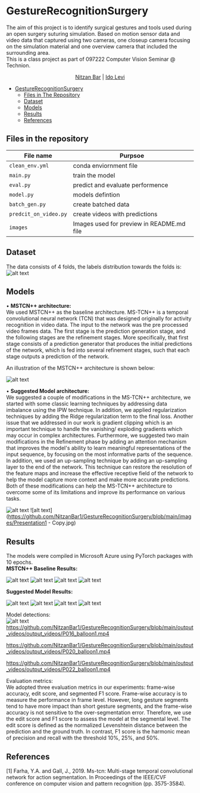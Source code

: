 # GestureRecognitionSurgery

The aim of this project is to identify surgical gestures and tools used during an open surgery suturing simulation.
Based on motion sensor data and video data that captured using two cameras, one closeup camera focusing on the simulation material and one overview camera that included the surrounding area.  
This is a class project as part of 097222 Computer Vision Seminar @ Technion.  

<p align="center">
    <a href="https://www.linkedin.com/in/nitzan-bar-9ab896146/">Nitzan Bar</a> | 
    <a href="https://www.linkedin.com/in/ido-levi-869a96177/">Ido Levi</a>
</p>


- [GestureRecognitionSurgery](#gesture-recognition-surgery)
  * [Files in The Repository](#files-in-the-repository)
  * [Dataset](#dataset) 
  * [Models](#models)
  * [Results](#results)
  * [References](#references)



## Files in the repository
|File name         | Purpsoe |
|----------------------|------|
|`clean_env.yml`| conda enviornment file|
|`main.py`| train the model|
|`eval.py`| predict and evaluate performence|
|`model.py`| models defintion|
|`batch_gen.py`| create batched data|
|`predcit_on_video.py`| create videos with predictions|
|`images`| Images used for preview in README.md file|



## Dataset
The data consists of 4 folds, the labels distribution towards the folds is:
![alt text](https://github.com/NitzanBar1/GestureRecognitionSurgery/blob/main/images/folds_table.png)


## Models
•	**MSTCN++ architecture:**  
We used MSTCN++ as the baseline architecture.
MS-TCN++ is a temporal convolutional neural network (TCN) that was designed originally for activity recognition in video data. 
The input to the network was the pre processed video frames data.
The first stage is the prediction generation stage, and the following stages are the refinement stages. 
More specifically, that first stage consists of a prediction generator that produces the initial predictions of the network, which is fed into several refinement stages, such that each stage outputs a prediction of the network. 


An illustration of the MSTCN++ architecture is shown below:

![alt text](https://github.com/NitzanBar1/GestureRecognitionSurgery/blob/main/images/mstcn2.png)

•	**Suggested Model architecture:**  
We suggested a couple of modifications in the MS-TCN++ architecture, we started with some classic learning techniques by addressing data imbalance using the IPW technique. In addition, we applied regularization techniques by adding the Ridge regularization term to the final loss. Another issue that we addressed in our work is gradient clipping which is an important technique to handle the vanishing/ exploding gradients which may occur in complex architectures.
Furthermore, we suggested two main modifications in the Refinement phase by adding an attention mechanism that improves the model's ability to learn meaningful representations of the input sequence, by focusing on the most informative parts of the sequence. 
In addition, we used an up-sampling technique by adding an up-sampling layer to the end of the network. This technique can restore the resolution of the feature maps and increase the effective receptive field of the network to help the model capture more context and make more accurate predictions. Both of these modifications can help the MS-TCN++ architecture to overcome some of its limitations and improve its performance on various tasks.

![alt text](https://github.com/NitzanBar1/GestureRecognitionSurgery/blob/main/images/multi_stage_network.png)
![alt text](https://github.com/NitzanBar1/GestureRecognitionSurgery/blob/main/images/Presentation1 - Copy.jpg)

## Results
The models were compiled in Microsoft Azure using PyTorch packages with 10 epochs.   
**MSTCN++ Baseline Results:**  

![alt text](https://github.com/NitzanBar1/GestureRecognitionSurgery/blob/main/images/loss_fold0.png)
![alt text](https://github.com/NitzanBar1/GestureRecognitionSurgery/blob/main/images/f1_fold0.png)
![alt text](https://github.com/NitzanBar1/GestureRecognitionSurgery/blob/main/images/edit_score_fold0.png)
![alt text](https://github.com/NitzanBar1/GestureRecognitionSurgery/blob/main/images/baseline_table.png)

**Suggested Model Results:**  

![alt text](https://github.com/NitzanBar1/GestureRecognitionSurgery/blob/main/images/our_loss_fold0.png)
![alt text](https://github.com/NitzanBar1/GestureRecognitionSurgery/blob/main/images/our_f1_fold0.png)
![alt text](https://github.com/NitzanBar1/GestureRecognitionSurgery/blob/main/images/our_edit_score_fold0.png)
![alt text](https://github.com/NitzanBar1/GestureRecognitionSurgery/blob/main/images/our_folds_table.png)

Model detections:  
![alt text](https://github.com/NitzanBar1/GestureRecognitionSurgery/blob/main/images/prediction.png)
https://github.com/NitzanBar1/GestureRecognitionSurgery/blob/main/output_videos/output_videos/P016_balloon1.mp4 

https://github.com/NitzanBar1/GestureRecognitionSurgery/blob/main/output_videos/output_videos/P020_balloon1.mp4 

https://github.com/NitzanBar1/GestureRecognitionSurgery/blob/main/output_videos/output_videos/P022_balloon1.mp4 

Evaluation metrics:  
We adopted three evaluation metrics in our experiments: frame-wise accuracy, edit score, and segmented F1 score. Frame-wise accuracy is to measure the performance in frame level. However, long gesture segments tend to have more impact than short gesture segments, and the frame-wise accuracy is not sensitive to the over-segmentation error. Therefore, we use the edit score and F1 score to assess the model at the segmental level. 
The edit score is defined as the normalized Levenshtein distance between the prediction and the ground truth. In contrast, F1 score is the harmonic mean of precision and recall with the threshold 10%, 25%, and 50%.


## References
[1] Farha, Y.A. and Gall, J., 2019. Ms-tcn: Multi-stage temporal convolutional network for action segmentation. In Proceedings of the IEEE/CVF conference on computer vision and pattern recognition (pp. 3575-3584).

